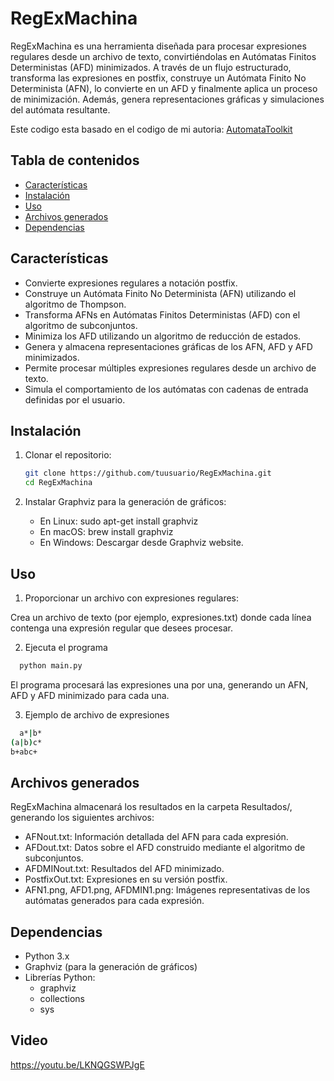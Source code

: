 # RegExMachina

RegExMachina es una herramienta diseñada para procesar expresiones regulares desde un archivo de texto, convirtiéndolas en Autómatas Finitos Deterministas (AFD) minimizados. A través de un flujo estructurado, transforma las expresiones en postfix, construye un Autómata Finito No Determinista (AFN), lo convierte en un AFD y finalmente aplica un proceso de minimización. Además, genera representaciones gráficas y simulaciones del autómata resultante.

Este codigo esta basado en el codigo de mi autoria: [AutomataToolkit](https://github.com/SebasJuarez/AutomataToolkit)

## Tabla de contenidos
*   [Características](#caracter%C3%ADsticas)
*   [Instalación](#instalaci%C3%B3n)
*   [Uso](#uso)
*   [Archivos generados](#archivos-generados)
*   [Dependencias](#dependencias)

## Características
- Convierte expresiones regulares a notación postfix.
- Construye un Autómata Finito No Determinista (AFN) utilizando el algoritmo de Thompson.
- Transforma AFNs en Autómatas Finitos Deterministas (AFD) con el algoritmo de subconjuntos.
- Minimiza los AFD utilizando un algoritmo de reducción de estados.
- Genera y almacena representaciones gráficas de los AFN, AFD y AFD minimizados.
- Permite procesar múltiples expresiones regulares desde un archivo de texto.
- Simula el comportamiento de los autómatas con cadenas de entrada definidas por el usuario.

## Instalación
1. Clonar el repositorio:
   ```bash
   git clone https://github.com/tuusuario/RegExMachina.git
   cd RegExMachina
2. Instalar Graphviz para la generación de gráficos:
   
   - En Linux: sudo apt-get install graphviz
   - En macOS: brew install graphviz
   - En Windows: Descargar desde Graphviz website.

## Uso

1. Proporcionar un archivo con expresiones regulares:

Crea un archivo de texto (por ejemplo, expresiones.txt) donde cada línea contenga una expresión regular que desees procesar.

2. Ejecuta el programa

```bash
  python main.py
```
El programa procesará las expresiones una por una, generando un AFN, AFD y AFD minimizado para cada una.

3. Ejemplo de archivo de expresiones
```bash
  a*|b*
(a|b)c*
b+abc+
```

## Archivos generados

RegExMachina almacenará los resultados en la carpeta Resultados/, generando los siguientes archivos:

- AFNout.txt: Información detallada del AFN para cada expresión.
- AFDout.txt: Datos sobre el AFD construido mediante el algoritmo de subconjuntos.
- AFDMINout.txt: Resultados del AFD minimizado.
- PostfixOut.txt: Expresiones en su versión postfix.
- AFN1.png, AFD1.png, AFDMIN1.png: Imágenes representativas de los autómatas generados para cada expresión.

## Dependencias

- Python 3.x
- Graphviz (para la generación de gráficos)
- Librerías Python:
  - graphviz
  - collections
  - sys

## Video
https://youtu.be/LKNQGSWPJgE
